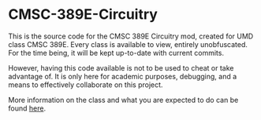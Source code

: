 # CMSC-389E-Circuitry

This is the source code for the CMSC 389E Circuitry mod, created for UMD class CMSC 389E. Every class is available to view, entirely unobfuscated. For the time being, it will be kept up-to-date with current commits.

However, having this code available is not to be used to cheat or take advantage of. It is only here for academic purposes, debugging, and a means to effectively collaborate on this project.

More information on the class and what you are expected to do can be found <a href="https://cs.umd.edu/class/spring2020/cmsc389E">here</a>.